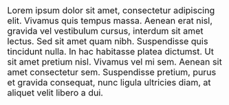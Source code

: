<style>
  p {
    font-size: 20px;
  }
  
  @media(max-height: 800px) {
    p{
      font-size: 10px; 
    }
  }

</style>
  
<p>Lorem ipsum dolor sit amet, consectetur adipiscing elit. Vivamus quis tempus massa. Aenean erat nisl, gravida vel vestibulum cursus, interdum sit amet lectus. Sed sit amet quam nibh. Suspendisse quis tincidunt nulla. In hac habitasse platea dictumst. Ut sit amet pretium nisl. Vivamus vel mi sem. Aenean sit amet consectetur sem. Suspendisse pretium, purus et gravida consequat, nunc ligula ultricies diam, at aliquet velit libero a dui.</p>
